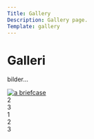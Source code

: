 ```yaml
---
Title: Gallery
Description: Gallery page.
Template: gallery
---
```


Galleri
==========================

bilder...
<div class="gallery-wrapper">
<div class="gallery-grid-container">
<div>
<a href="%assets_url%/img/briefcase.png" target="_blank">
    <picture>
        <source media="(min-width: 668px)" srcset="%assets_url%/img/briefcase.png">
        <img src="%assets_url%/img/briefcase.png&w=600" alt="a briefcase" class="max-width">
    </picture>
</a>
</div>
<div>
2
</div>
<div>
3
</div>
<div>
1
</div>
<div>
2
</div>
<div>
3
</div>
</div>
</div>